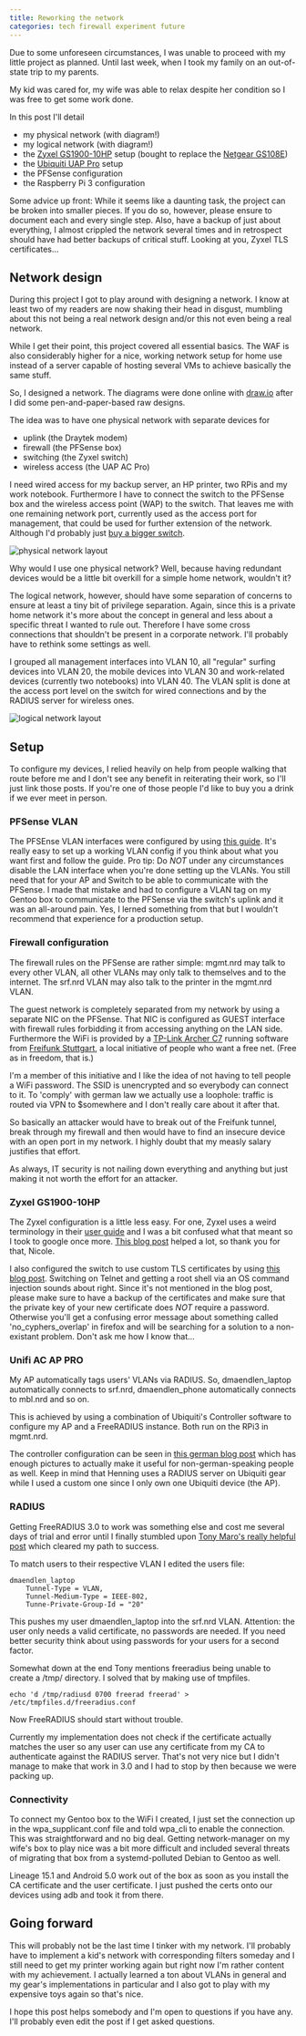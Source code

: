 ```yaml
---
title: Reworking the network
categories: tech firewall experiment future
---
```


Due to some unforeseen circumstances, I was unable to proceed with my little
project as planned. Until last week, when I took my family on an out-of-state
trip to my parents.

My kid was cared for, my wife was able to relax despite her condition so I was
free to get some work done.

In this post I'll detail

 * my physical network (with diagram!)
 * my logical network (with diagram!)
 * the [Zyxel GS1900-10HP](https://www.amazon.de/Zyxel-8-Port-Gigabit-Managed-Switch/dp/B0189ZRSMK) setup (bought to replace the [Netgear GS108E](https://www.amazon.de/Netgear-GS108E-300PES-Managed-konfigurierbar-deutscher/dp/B00MYYTP3S))
 * the [Ubiquiti UAP Pro](https://www.amazon.de/Ubiquiti-UAP-AC-PRO-Networks-wei%C3%9F/dp/B016XYQ3WK) setup
 * the PFSense configuration
 * the Raspberry Pi 3 configuration

Some advice up front: While it seems like a daunting task, the project can be
broken into smaller pieces. If you do so, however, please ensure to document
each and every single step. Also, have a backup of just about everything, I
almost crippled the network several times and in retrospect should have had
better backups of critical stuff. Looking at you, Zyxel TLS certificates...

## Network design
During this project I got to play around with designing a network. I know at
least two of my readers are now shaking their head in disgust, mumbling about
this not being a real network design and/or this not even being a real network.

While I get their point, this project covered all essential basics. The WAF is
also considerably higher for a nice, working network setup for home use instead
of a server capable of hosting several VMs to achieve basically the same stuff.

So, I designed a network. The diagrams were done online with
[draw.io](https://draw.io) after I did some pen-and-paper-based raw designs.

The idea was to have one physical network with separate devices for

 * uplink (the Draytek modem)
 * firewall (the PFSense box)
 * switching (the Zyxel switch)
 * wireless access (the UAP AC Pro)

I need wired access for my backup server, an HP printer, two RPis and my work
notebook. Furthermore I have to connect the switch to the PFSense box and the
wireless access point (WAP) to the switch. That leaves me with one remaining
network port, currently used as the access port for management, that could be
used for further extension of the network. Although I'd probably just [buy a
bigger switch](https://www.youtube.com/watch?v=QT9BeGNnCqw).

![physical network layout](/images/phys.nrd.png)

Why would I use one physical network? Well, because having redundant devices
would be a little bit overkill for a simple home network, wouldn't it?

The logical network, however, should have some separation of concerns to ensure
at least a tiny bit of privilege separation. Again, since this is a private home
network it's more about the concept in general and less about a specific threat
I wanted to rule out. Therefore I have some cross connections that shouldn't be
present in a corporate network. I'll probably have to rethink some settings as
well.

I grouped all management interfaces into VLAN 10, all "regular" surfing devices
into VLAN 20, the mobile devices into VLAN 30 and work-related devices
(currently two notebooks) into VLAN 40. The VLAN split is done at the access
port level on the switch for wired connections and by the RADIUS server for
wireless ones.

![logical network layout](/images/lgcl.nrd.png)

## Setup

To configure my devices, I relied heavily on help from people walking that route
before me and I don't see any benefit in reiterating their work, so I'll just
link those posts. If you're one of those people I'd like to buy you a drink if
we ever meet in person.

### PFSense VLAN
The PFSEnse VLAN interfaces were configured by using [this
guide](https://www.highlnk.com/2014/06/configuring-vlans-on-pfsense/). It's
really easy to set up a working VLAN config if you think about what you want
first and follow the guide. Pro tip: Do *NOT* under any circumstances disable
the LAN interface when you're done setting up the VLANs. You still need that for
your AP and Switch to be able to communicate with the PFSense. I made that
mistake and had to configure a VLAN tag on my Gentoo box to communicate to the
PFSense via the switch's uplink and it was an all-around pain. Yes, I lerned
something from that but I wouldn't recommend that experience for a production
setup.

### Firewall configuration
The firewall rules on the PFSense are rather simple: mgmt.nrd may talk to every
other VLAN, all other VLANs may only talk to themselves and to the internet. The
srf.nrd VLAN may also talk to the printer in the mgmt.nrd VLAN.

The guest network is completely separated from my network by using a separate
NIC on the PFSense. That NIC is configured as GUEST interface with firewall
rules forbidding it from accessing anything on the LAN side. Furthermore the
WiFi is provided by a [TP-Link Archer
C7](https://www.amazon.de/TP-Link-AC1750-Dualband-Gigabit-schwarz/dp/B00BUSDVBQ)
running software from [Freifunk Stuttgart](https://freifunk-stuttgart.de/), a
local initiative of people who want a free net. (Free as in freedom, that is.)

I'm a member of this initiative and I like the idea of not having to tell people
a WiFi password. The SSID is unencrypted and so everybody can connect to it. To
'comply' with german law we actually use a loophole: traffic is routed via VPN
to $somewhere and I don't really care about it after that.

So basically an attacker would have to break out of the Freifunk tunnel, break
through my firewall and then would have to find an insecure device with an open
port in my network. I highly doubt that my measly salary justifies that effort.

As always, IT security is not nailing down everything and anything but just
making it not worth the effort for an attacker.

### Zyxel GS1900-10HP
The Zyxel configuration is a little less easy. For one, Zyxel uses a weird
terminology in their [user
guide](ftp://ftp.zyxel.com/GS1900-8/user_guide/GS1900-8_V2.1_Ed1.pdf) and I was
a bit confused what that meant so I took to google once more. [This blog
post](https://codebeta.com/vlans-and-the-zyxel-gs1900-16-6b1eecd0632?gi=777555a90c72)
helped a lot, so thank you for that, Nicole.

I also configured the switch to use custom TLS certificates by using [this blog
post](https://hansmi.ch/articles/zyxel-gs1900-tls-cert). Switching on Telnet and
getting a root shell via an OS command injection sounds about right. Since it's
not mentioned in the blog post, please make sure to have a backup of the
certificates and make sure that the private key of your new certificate does
*NOT* require a password. Otherwise you'll get a confusing error message about
something called 'no_cyphers_overlap' in firefox and will be searching for a
solution to a non-existant problem. Don't ask me how I know that...

### Unifi AC AP PRO
My AP automatically tags users' VLANs via RADIUS. So, dmaendlen_laptop
automatically connects to srf.nrd, dmaendlen_phone automatically connects to
mbl.nrd and so on. 

This is achieved by using a combination of Ubiquiti's Controller software to
configure my AP and a FreeRADIUS instance. Both run on the RPi3 in mgmt.nrd.

The controller configuration can be seen in [this german blog
post](https://blog.andreseck.de/2017/05/unifi-radius-authentifizierung-mit-vlan-zuordnung/)
which has enough pictures to actually make it useful for non-german-speaking
people as well. Keep in mind that Henning uses a RADIUS server on Ubiquiti gear
while I used a custom one since I only own one Ubiquiti device (the AP).

### RADIUS
Getting FreeRADIUS 3.0 to work was something else and cost me several days of
trial and error until I finally stumbled upon [Tony Maro's really helpful
post](https://www.ossramblings.com/RADIUS-3.X-Server-on-Ubuntu-14.04-for-WIFI-Auth)
which cleared my path to success.

To match users to their respective VLAN I edited the users file:
```
dmaendlen_laptop
	Tunnel-Type = VLAN,
	Tunnel-Medium-Type = IEEE-802,
	Tunne-Private-Group-Id = "20"
```

This pushes my user dmaendlen_laptop into the srf.nrd VLAN. Attention: the user
only needs a valid certificate, no passwords are needed. If you need better
security think about using passwords for your users for a second factor.

Somewhat down at the end Tony mentions freeradius being unable to create a /tmp/
directory. I solved that by making use of tmpfiles.

```
echo 'd /tmp/radiusd 0700 freerad freerad' > /etc/tmpfiles.d/freeradius.conf
```

Now FreeRADIUS should start without trouble.

Currently my implementation does not check if the certificate actually matches
the user so any user can use any certificate from my CA to authenticate against
the RADIUS server. That's not very nice but I didn't manage to make that work in
3.0 and I had to stop by then because we were packing up.

### Connectivity
To connect my Gentoo box to the WiFi I created, I just set the connection up in
the wpa_supplicant.conf file and told wpa_cli to enable the connection. This was
straightforward and no big deal. Getting network-manager on my wife's box to
play nice was a bit more difficult and included several threats of migrating
that box from a systemd-polluted Debian to Gentoo as well.

Lineage 15.1 and Android 5.0 work out of the box as soon as you install the CA
certificate and the user certificate. I just pushed the certs onto our devices
using adb and took it from there.

## Going forward
This will probably not be the last time I tinker with my network. I'll probably
have to implement a kid's network with corresponding filters someday and I still
need to get my printer working again but right now I'm rather content with my
achievement. I actually learned a ton about VLANs in general and my gear's
implementations in particular and I also got to play with my expensive toys
again so that's nice.

I hope this post helps somebody and I'm open to questions if you have any. I'll
probably even edit the post if I get asked questions.
